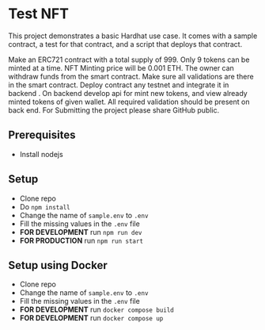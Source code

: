 # Test NFT

This project demonstrates a basic Hardhat use case. It comes with a sample contract, a test for that contract, and a script that deploys that contract.

Make an ERC721 contract with a total supply of 999. Only 9 tokens can be minted at a time. NFT Minting price will be 0.001 ETH. The owner can withdraw funds from the smart contract. Make sure all validations are there in the smart contract. Deploy contract any testnet and integrate it in backend . On backend develop api for mint new tokens, and view already minted tokens of given wallet. All required validation should be present on back end. For Submitting the project please share GitHub public.



## Prerequisites

- Install nodejs

## Setup

- Clone repo
- Do `npm install`
- Change the name of `sample.env` to `.env`
- Fill the missing values in the `.env` file
- **FOR DEVELOPMENT** run `npm run dev`
- **FOR PRODUCTION** run `npm run start`

## Setup using Docker

- Clone repo
- Change the name of `sample.env` to `.env`
- Fill the missing values in the `.env` file
- **FOR DEVELOPMENT** run `docker compose build`
- **FOR DEVELOPMENT** run `docker compose up`
